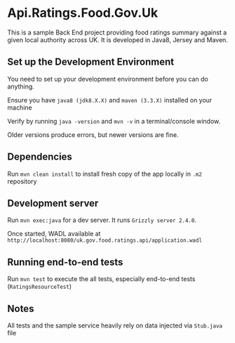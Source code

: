 # Api.Ratings.Food.Gov.Uk

This is a sample Back End project providing food ratings summary against a given local authority across UK.
It is developed in Java8, Jersey and Maven.

## Set up the Development Environment

You need to set up your development environment before you can do anything.

Ensure you have `java8 (jdk8.X.X)` and `maven (3.3.X)` installed on your machine

Verify by running `java -version` and `mvn -v` in a terminal/console window.

Older versions produce errors, but newer versions are fine.

## Dependencies

Run `mvn clean install` to install fresh copy of the app locally in `.m2` repository

## Development server

Run `mvn exec:java` for a dev server. It runs `Grizzly server 2.4.0`.

Once started, WADL available at `http://localhost:8080/uk.gov.food.ratings.api/application.wadl`

## Running end-to-end tests

Run `mvn test` to execute the all tests, especially end-to-end tests (`RatingsResourceTest`)

## Notes
All tests and the sample service heavily rely on data injected via `Stub.java` file
